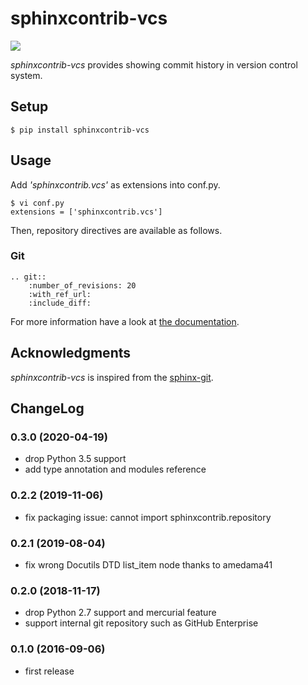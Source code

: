# sphinxcontrib-vcs

![](https://github.com/kazamori/github-api-tools/workflows/Python%20package/badge.svg)

*sphinxcontrib-vcs* provides showing commit history in version control system.

## Setup

    $ pip install sphinxcontrib-vcs

## Usage

Add *'sphinxcontrib.vcs'* as extensions into conf.py.

    $ vi conf.py
    extensions = ['sphinxcontrib.vcs']

Then, repository directives are available as follows.

### Git

    .. git::
        :number_of_revisions: 20
        :with_ref_url:
        :include_diff:

For more information have a look at [the documentation](https://sphinxcontrib-vcs.readthedocs.io/).

## Acknowledgments

*sphinxcontrib-vcs* is inspired from the [sphinx-git](https://github.com/OddBloke/sphinx-git).

## ChangeLog

### 0.3.0 (2020-04-19)

* drop Python 3.5 support
* add type annotation and modules reference

### 0.2.2 (2019-11-06)

* fix packaging issue: cannot import sphinxcontrib.repository

### 0.2.1 (2019-08-04)

* fix wrong Docutils DTD list_item node thanks to amedama41

### 0.2.0 (2018-11-17)

* drop Python 2.7 support and mercurial feature
* support internal git repository such as GitHub Enterprise

### 0.1.0 (2016-09-06)

* first release
